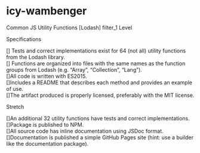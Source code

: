 # icy-wambenger
Common JS Utility Functions [Lodash] filter_1 Level  

Specifications  

 [] Tests and correct implementations exist for 64 (not all) utility functions from the Lodash library.  
 [] Functions are organized into files with the same names as the function groups from Lodash (e.g. “Array”, “Collection”,   “Lang”).    
 []All code is written with ES2015.  
 []Includes a README that describes each method and provides an example of use.  
 []The artifact produced is properly licensed, preferably with the MIT license.  

Stretch  

 []An additional 32 utility functions have tests and correct implementations.  
 []Package is published to NPM.  
 []All source code has inline documentation using JSDoc format.  
 []Documentation is published a simple GitHub Pages site (hint: use a builder like the documentation package).  

